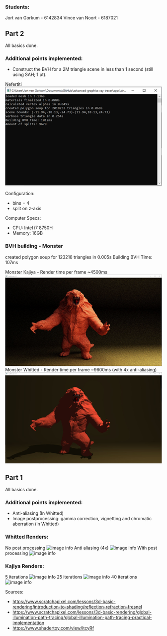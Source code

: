 ### Students:
Jort van Gorkum - 6142834
Vince van Noort - 6187021

## Part 2
All basics done.

### Additional points implemented:
- Construct the BVH for a 2M triangle scene in less than 1 second (still using SAH; 1 pt).

Nefertiti
![image info](./renders/build-bvh-under-1-sec.JPG)

Configuration:
- bins = 4
- split on z-axis

Computer Specs:
- CPU: Intel i7 8750H
- Memory: 16GB

### BVH building - Monster
created polygon soup for 123216 triangles in 0.005s
Building BVH Time: 107ms

Monster Kajiya - Render time per frame ~4500ms
![image info](./renders/monster-kajiya.JPG)
Monster Whitted - Render time per frame ~9600ms (with 4x anti-aliasing)
![image info](./renders/monster-whitted.JPG)

## Part 1
All basics done.

### Additional points implemented:
- Anti-aliasing (In Whitted)
- Image postprocessing: gamma correction, vignetting and chromatic aberration (in Whitted)

### Whitted Renders:
No post processing
![image info](./renders/whitted-no-post-processing.JPG)
Anti aliasing (4x)
![image info](./renders/whitted-no-post-processing-anti4x.JPG)
With post processing
![image info](./renders/whitted-with-post-processing.JPG)


### Kajiya Renders:
5 iterations
![image info](./renders/kajiya-5-iterations.JPG)
25 iterations
![image info](./renders/kajiya-25-iterations.JPG)
40 iterations
![image info](./renders/kajiya-40-iterations.JPG)

Sources: 
- https://www.scratchapixel.com/lessons/3d-basic-rendering/introduction-to-shading/reflection-refraction-fresnel
- https://www.scratchapixel.com/lessons/3d-basic-rendering/global-illumination-path-tracing/global-illumination-path-tracing-practical-implementation
- https://www.shadertoy.com/view/ltcyRf